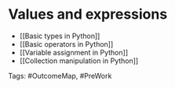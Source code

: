 # Values and expressions

- [[Basic types in Python]]
- [[Basic operators in Python]]
- [[Variable assignment in Python]]
- [[Collection manipulation in Python]]

Tags: #OutcomeMap, #PreWork 